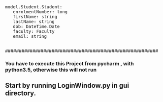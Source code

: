<pre>
model.Student.Student:
   enrolmentNumber: long
   firstName: string
   lastName: string
   dob: DateTime.Date
   faculty: Faculty
   email: string
</pre>

<br/>
########################################################
<h3>You have to execute this Project from pycharm , with python3.5, otherwise this will
not run</h3>
<h2>
Start by running LoginWindow.py in gui directory.
</h2>
<br/>